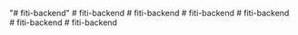 "# fiti-backend" 
#   f i t i - b a c k e n d  
 #   f i t i - b a c k e n d  
 #   f i t i - b a c k e n d  
 #   f i t i - b a c k e n d  
 #   f i t i - b a c k e n d  
 #   f i t i - b a c k e n d  
 